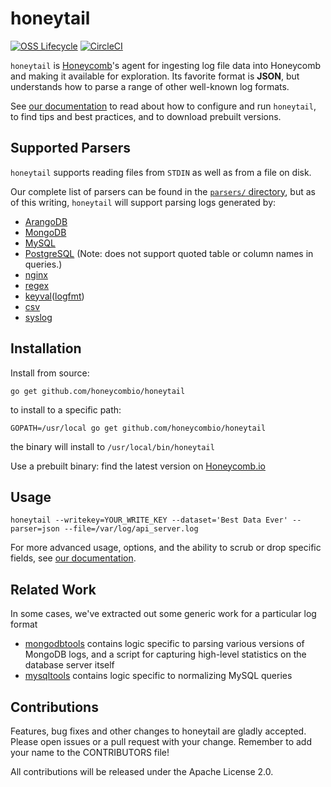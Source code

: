 # honeytail

[![OSS Lifecycle](https://img.shields.io/osslifecycle/honeycombio/honeytail?color=success)](https://github.com/honeycombio/home/blob/main/honeycomb-oss-lifecycle-and-practices.md)
[![CircleCI](https://circleci.com/gh/honeycombio/honeytail.svg?style=shield)](https://circleci.com/gh/honeycombio/honeytail)

`honeytail` is [Honeycomb](https://honeycomb.io)'s agent for ingesting log file data into Honeycomb and making it available for exploration. Its favorite format is **JSON**, but understands how to parse a range of other well-known log formats.

See [our documentation](https://honeycomb.io/docs/send-data/agent/) to read about how to configure and run `honeytail`, to find tips and best practices, and to download prebuilt versions.

## Supported Parsers

`honeytail` supports reading files from `STDIN` as well as from a file on disk.

Our complete list of parsers can be found in the [`parsers/` directory](parsers/), but as of this writing, `honeytail` will support parsing logs generated by:

- [ArangoDB](parsers/arangodb/)
- [MongoDB](parsers/mongodb/)
- [MySQL](parsers/mysql/)
- [PostgreSQL](parsers/postgresql/) (Note: does not support quoted table or column names in queries.)
- [nginx](parsers/nginx/)
- [regex](parsers/regex/)
- [keyval](parsers/keyval/)([logfmt](https://brandur.org/logfmt))
- [csv](parsers/csv/)
- [syslog](parsers/syslog/)

## Installation

Install from source:

```
go get github.com/honeycombio/honeytail
```

to install to a specific path:

```
GOPATH=/usr/local go get github.com/honeycombio/honeytail
```

the binary will install to `/usr/local/bin/honeytail`

Use a prebuilt binary: find the latest version on [Honeycomb.io](https://honeycomb.io/docs/send-data/agent/)

## Usage

```
honeytail --writekey=YOUR_WRITE_KEY --dataset='Best Data Ever' --parser=json --file=/var/log/api_server.log
```

For more advanced usage, options, and the ability to scrub or drop specific fields, see [our documentation](https://honeycomb.io/docs/send-data/agent).

## Related Work

In some cases, we've extracted out some generic work for a particular log format

- [mongodbtools](https://github.com/honeycombio/mongodbtools) contains logic specific to parsing various versions of MongoDB logs, and a script for capturing high-level statistics on the database server itself
- [mysqltools](https://github.com/honeycombio/mysqltools) contains logic specific to normalizing MySQL queries

## Contributions

Features, bug fixes and other changes to honeytail are gladly accepted. Please
open issues or a pull request with your change. Remember to add your name to the
CONTRIBUTORS file!

All contributions will be released under the Apache License 2.0.
